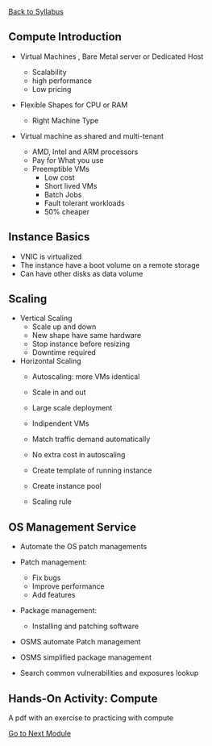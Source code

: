 [Back to Syllabus](./README.md#course-syllabus)

## Compute Introduction

- Virtual Machines , Bare Metal server or Dedicated Host
    - Scalability
    - high performance
    - Low pricing

- Flexible Shapes for CPU or RAM
    - Right Machine Type

- Virtual machine as shared and multi-tenant
    - AMD, Intel and ARM processors
    - Pay for What you use
    - Preemptible VMs
        - Low cost
        - Short lived VMs
        - Batch Jobs
        - Fault tolerant workloads
        - 50% cheaper

## Instance Basics

- VNIC is virtualized
- The instance have a boot volume on a remote storage
- Can have other disks as data volume

## Scaling

- Vertical Scaling
    - Scale up and down
    - New shape have same hardware
    - Stop instance before resizing
    - Downtime required
- Horizontal Scaling
    - Autoscaling: more VMs identical
    - Scale in and out
    - Large scale deployment
    - Indipendent VMs
    - Match traffic demand automatically
    - No extra cost in autoscaling

    - Create template of running instance
    - Create instance pool
    - Scaling rule

## OS Management Service

- Automate the OS patch managements
- Patch management:
    - Fix bugs
    - Improve performance
    - Add features

- Package management:
    - Installing and patching software

- OSMS automate Patch management
- OSMS simplified package management
- Search common vulnerabilities and exposures lookup

## Hands-On Activity: Compute
A pdf with an exercise to practicing with compute

[Go to Next Module](./7_Storage.md)